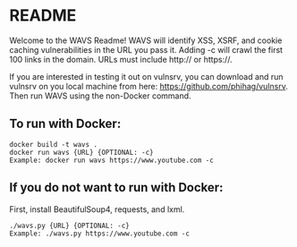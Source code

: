 # README

Welcome to the WAVS Readme! WAVS will identify XSS, XSRF, and cookie caching vulnerabilities in the
URL you pass it. Adding -c will crawl the first 100 links in the domain. URLs must include
http:// or https://.

If you are interested in testing it out on vulnsrv, you can download and run vulnsrv on you local machine from here: https://github.com/phihag/vulnsrv. Then run WAVS using the non-Docker command.

## To run with Docker:
```
docker build -t wavs .
docker run wavs {URL} {OPTIONAL: -c}
Example: docker run wavs https://www.youtube.com -c
```

## If you do not want to run with Docker:
First, install BeautifulSoup4, requests, and lxml.
```
./wavs.py {URL} {OPTIONAL: -c}
Example: ./wavs.py https://www.youtube.com -c
```
